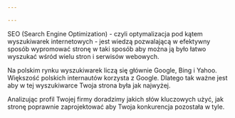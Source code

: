 ```yaml
---

---
```


SEO (Search Engine Optimization) - czyli optymalizacja pod kątem wyszukiwarek internetowych - jest wiedzą pozwalającą w efektywny sposób wypromować stronę w taki sposób aby można ją było łatwo wyszukać wśród wielu stron i serwisów webowych.

Na polskim rynku wyszukiwarek liczą się głównie Google, Bing i Yahoo. Większość polskich internautów korzysta z Google. Dlatego tak ważne jest aby w tej wyszukiwarce Twoja strona była jak najwyżej.

Analizując profil Twojej firmy doradzimy jakich słów kluczowych użyć, jak stronę poprawnie zaprojektować aby Twoja konkurencja pozostała w tyle.